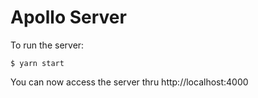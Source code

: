 # Apollo Server

To run the server:

`$ yarn start`

You can now access the server thru http://localhost:4000